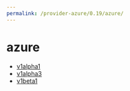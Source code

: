 ```yaml
---
permalink: /provider-azure/0.19/azure/
---
```


# azure



* [v1alpha1](v1alpha1/index.md)
* [v1alpha3](v1alpha3/index.md)
* [v1beta1](v1beta1/index.md)